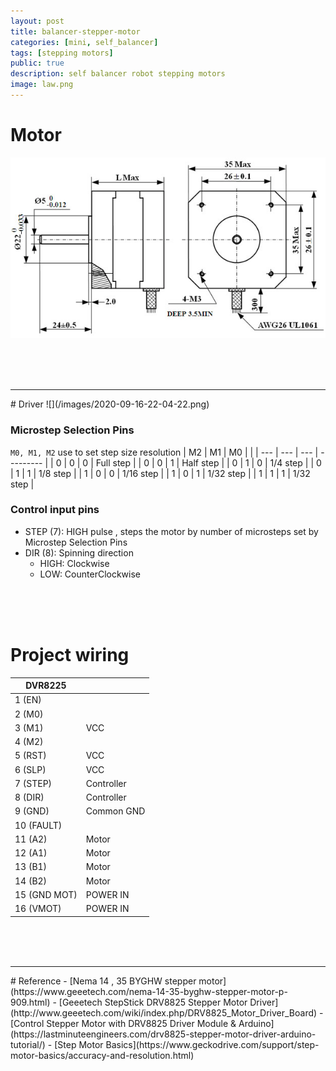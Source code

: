 ```yaml
---
layout: post
title: balancer-stepper-motor
categories: [mini, self_balancer]
tags: [stepping motors]
public: true
description: self balancer robot stepping motors
image: law.png
---
```


# Motor
![](/images/2020-09-16-17-40-02.png)


&nbsp;  
&nbsp;  
&nbsp;  

<hr>
# Driver
![](/images/2020-09-16-22-04-22.png)

### Microstep Selection Pins
`M0, M1, M2` use to set step size resolution
| M2  | M1  | M0  |           |
| --- | --- | --- | --------- |
| 0   | 0   | 0   | Full step |
| 0   | 0   | 1   | Half step |
| 0   | 1   | 0   | 1/4 step  |
| 0   | 1   | 1   | 1/8 step  |
| 1   | 0   | 0   | 1/16 step |
| 1   | 0   | 1   | 1/32 step |
| 1   | 1   | 1   | 1/32 step |


### Control input pins
- STEP (7): HIGH pulse , steps the motor by number of microsteps set by Microstep Selection Pins
- DIR (8): Spinning direction
  - HIGH: Clockwise
  - LOW: CounterClockwise

&nbsp;  
&nbsp;  
&nbsp;  
# Project wiring
| DVR8225      |            |
| ------------ | ---------- |
| 1 (EN)       |            |
| 2 (M0)       |            |
| 3 (M1)       | VCC        |
| 4 (M2)       |            |
| 5 (RST)      | VCC        |
| 6 (SLP)      | VCC        |
| 7 (STEP)     | Controller |
| 8 (DIR)      | Controller |
| 9 (GND)      | Common GND |
| 10 (FAULT)   |            |
| 11 (A2)      | Motor      |
| 12 (A1)      | Motor      |
| 13 (B1)      | Motor      |
| 14 (B2)      | Motor      |
| 15 (GND MOT) | POWER IN   |
| 16 (VMOT)    | POWER IN   |
&nbsp;  
&nbsp;  
&nbsp;  
<hr>
# Reference
- [Nema 14 , 35 BYGHW stepper motor](https://www.geeetech.com/nema-14-35-byghw-stepper-motor-p-909.html)
- [Geeetech StepStick DRV8825 Stepper Motor Driver](http://www.geeetech.com/wiki/index.php/DRV8825_Motor_Driver_Board)
- [Control Stepper Motor with DRV8825 Driver Module & Arduino](https://lastminuteengineers.com/drv8825-stepper-motor-driver-arduino-tutorial/)
- [Step Motor Basics](https://www.geckodrive.com/support/step-motor-basics/accuracy-and-resolution.html)